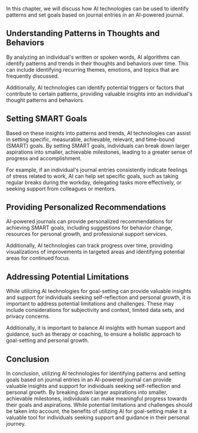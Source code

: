 
In this chapter, we will discuss how AI technologies can be used to identify patterns and set goals based on journal entries in an AI-powered journal.

Understanding Patterns in Thoughts and Behaviors
------------------------------------------------

By analyzing an individual's written or spoken words, AI algorithms can identify patterns and trends in their thoughts and behaviors over time. This can include identifying recurring themes, emotions, and topics that are frequently discussed.

Additionally, AI technologies can identify potential triggers or factors that contribute to certain patterns, providing valuable insights into an individual's thought patterns and behaviors.

Setting SMART Goals
-------------------

Based on these insights into patterns and trends, AI technologies can assist in setting specific, measurable, achievable, relevant, and time-bound (SMART) goals. By setting SMART goals, individuals can break down larger aspirations into smaller, achievable milestones, leading to a greater sense of progress and accomplishment.

For example, if an individual's journal entries consistently indicate feelings of stress related to work, AI can help set specific goals, such as taking regular breaks during the workday, delegating tasks more effectively, or seeking support from colleagues or mentors.

Providing Personalized Recommendations
--------------------------------------

AI-powered journals can provide personalized recommendations for achieving SMART goals, including suggestions for behavior change, resources for personal growth, and professional support services.

Additionally, AI technologies can track progress over time, providing visualizations of improvements in targeted areas and identifying potential areas for continued focus.

Addressing Potential Limitations
--------------------------------

While utilizing AI technologies for goal-setting can provide valuable insights and support for individuals seeking self-reflection and personal growth, it is important to address potential limitations and challenges. These may include considerations for subjectivity and context, limited data sets, and privacy concerns.

Additionally, it is important to balance AI insights with human support and guidance, such as therapy or coaching, to ensure a holistic approach to goal-setting and personal growth.

Conclusion
----------

In conclusion, utilizing AI technologies for identifying patterns and setting goals based on journal entries in an AI-powered journal can provide valuable insights and support for individuals seeking self-reflection and personal growth. By breaking down larger aspirations into smaller, achievable milestones, individuals can make meaningful progress towards their goals and aspirations. While potential limitations and challenges should be taken into account, the benefits of utilizing AI for goal-setting make it a valuable tool for individuals seeking support and guidance in their personal journey.
